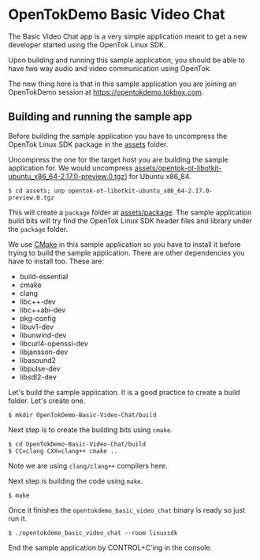 # OpenTokDemo Basic Video Chat

The Basic Video Chat app is a very simple application meant to get a new
developer started using the OpenTok Linux SDK.

Upon building and running this sample application, you should be able to have
two way audio and video communication using OpenTok.

The new thing here is that in this sample application you are joining an
OpenTokDemo session at https://opentokdemo.tokbox.com.

## Building and running the sample app

Before building the sample application you have to uncompress the OpenTok Linux
SDK package in the [assets](../assets) folder.

Uncompress the one for the target host you are building the sample application
for. We would uncompress
[assets/opentok-ot-libotkit-ubuntu_x86_64-2.17.0-preview.0.tgz](../assets/opentok-ot-libotkit-ubuntu_x86_64-2.17.0-preview.0.tgz)]
for Ubuntu x86_84.

```
$ cd assets; unp opentok-ot-libotkit-ubuntu_x86_64-2.17.0-preview.0.tgz
```

This will create a `package` folder at [assets/package](../assets/package). The
sample application build bits will try find the OpenTok Linux SDK header files
and library under the `package` folder.

We use [CMake](https://cmake.org) in this sample application so you have to
install it before trying to build the sample application. There are other
dependencies you have to install too. These are:
  - build-essential
  - cmake
  - clang
  - libc++-dev
  - libc++abi-dev
  - pkg-config
  - libuv1-dev
  - libunwind-dev
  - libcurl4-openssl-dev
  - libjansson-dev
  - libasound2
  - libpulse-dev
  - libsdl2-dev

Let's build the sample application. It is a good practice to create a build
folder. Let's create one.

```
$ mkdir OpenTokDemo-Basic-Video-Chat/build
```

Next step is to create the building bits using `cmake`.

```
$ cd OpenTokDemo-Basic-Video-Chat/build
$ CC=clang CXX=clang++ cmake ..
```

Note we are using `clang/clang++` compilers here.

Next step is building the code using `make`.

```
$ make
```

Once it finishes the `opentokdemo_basic_video_chat` binary is ready so just run it.

```
$ ./opentokdemo_basic_video_chat --room linuxsdk
```

End the sample application by CONTROL+C'ing in the console.
